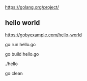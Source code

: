https://golang.org/project/

hello world
----

https://gobyexample.com/hello-world

go run hello.go

go build hello.go

./hello

go clean


